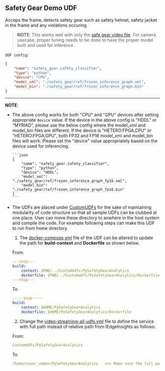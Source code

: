 ## Safety Gear Demo UDF

  Acceps the frame, detects safety gear such as safety helmet, safety jacket in
  the frame and any violations occuring.

  > **NOTE**: This works well with only the
  > [safe gear video file](../../VideoIngestion/test_videos/Safety_Full_Hat_and_Vest.avi).
  > For camera usecase, proper tuning needs to be done to have the proper model
  > built and used for inference.

   `UDF config`:

  ```json
  {
      "name": "safety_gear.safety_classifier",
      "type": "python",
      "device": "CPU",
      "model_xml": "./safety_gear/ref/frozen_inference_graph.xml",
      "model_bin": "./safety_gear/ref/frozen_inference_graph.bin"
  }
  ```

  ----
  **NOTE**:
  * The above config works for both "CPU" and "GPU" devices after setting
  appropriate `device` value. If the device in the above config is "HDDL" or
  "MYRIAD", please use the below config where the model_xml and model_bin files
  are different. If the device is "HETERO:FPGA,CPU" or "HETERO:FPGA,GPU",
  both FP32 and FP16 model_xml and model_bin files will work. Please set the
  "device" value appropriately based on the device used for inferencing.

        ```json
        {
            "name": "safety_gear.safety_classifier",
            "type": "python",
            "device": "HDDL",
            "model_xml": "./safety_gear/ref/frozen_inference_graph_fp16.xml",
            "model_bin": "./safety_gear/ref/frozen_inference_graph_fp16.bin"
        }
        ```

* The UDFs are placed under [CustomUDFs](../../CustomUdfs) for the sake of maintaining modularity of code structure so that all sample UDFs can be clubbed at one place.
User can move these directory to anwhere in the host system and compile the code. For example following steps can make this UDF to run from home directory.

    1. The [docker-compose.yml](./docker-compose.yml) file of the UDF can be altered to update the path for **build-context** and **Dockerfile** as shown below.

    From:

	```yml
	---snip---
    build:
        context: $PWD/../CustomUdfs/PySafetyGearAnalytics
        dockerfile: $PWD/../CustomUdfs/PySafetyGearAnalytics/Dockerfile
	---snip---
    ```
    To

	```yml
    -----snip-----
    build:
        context: $HOME/PySafetyGearAnalytics
        dockerfile: $HOME/PySafetyGearAnalytics/Dockerfile
	```

	2. Change the [video-streaming-all-udfs.yml](../../build/video-streaming-all-udfs.yml) file to define the service with full path instead of relative path from IEdgeInsights as follows: 

    From:

    ```yml
    CustomUdfs/PySafetyGearAnalytics
    ```
    To
    
    ```yml
    /home/<user_name>/PySafetyGearAnalytics   <<< Make sure the full path should start with "/">>>
    ```
